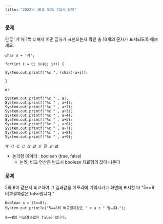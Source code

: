 ```yaml
---
title: "2023년 10월 31일 7교시 요약"
---
```


### 문제
한글 '가'에 1씩 더해서 어떤 글자가 표현되는지 확인
총 10개의 문자가 표시되도록 해보세요.
```
char a = '가';

for(int i = 0; i<10; i++) {
	
System.out.printf("%c ", (char)(a+i));
	
}

or

System.out.printf("%c " , a);
System.out.printf("%c " , a+1);
System.out.printf("%c " , a+2);
System.out.printf("%c " , a+3);
System.out.printf("%c " , a+4);
System.out.printf("%c " , a+5);
System.out.printf("%c " , a+6);
System.out.printf("%c " , a+7);
System.out.printf("%c " , a+8);
System.out.printf("%c " , a+9);
```
```
각 갂 갃 간 갅 갆 갇 갈 갉 갊
```

- 논리형 데이터 : boolean (true, false)
  - 논리, 비교 연산은 반드시 boolean 자료형의 값이 나온다


### 문제
5와 8이 같은지 비교하여 그 결과값을 메모리에 기억시키고 
화면에 표시할 때 "5==8 비교결과값은 false입니다."
```
boolean a = (5==8);
System.out.println("5==8의 비교결과값은 " + a + " 입니다.");
```
```
5==8의 비교결과값은 false 입니다.
```